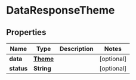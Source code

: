 

# DataResponseTheme


## Properties

| Name | Type | Description | Notes |
|------------ | ------------- | ------------- | -------------|
|**data** | [**Theme**](Theme.md) |  |  [optional] |
|**status** | **String** |  |  [optional] |



